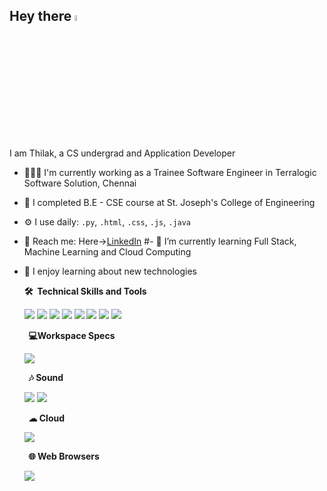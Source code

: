 

## Hey there <a><img src="https://media.giphy.com/media/3o7TKSha51ATTx9KzC/giphy.gif" width="5%"></a>


I am Thilak, a CS undergrad and Application Developer


- 🧑🏻‍💻 I'm currently working as a Trainee Software Engineer in Terralogic Software Solution, Chennai
- 🏫 I completed B.E - CSE course at St. Joseph's College of Engineering
- ⚙️ I use daily:  `.py`, `.html`, `.css`, `.js`, `.java`
- 🛬 Reach me: Here->[LinkedIn](https://www.linkedin.com/in/thilak-v-a-ba178622a)
#- 🎼 I’m currently learning Full Stack, Machine Learning and  Cloud Computing
- 💌 I enjoy learning about new technologies




  <summary><b>🛠️&nbsp;&nbsp;Technical Skills&nbsp;and&nbsp;Tools</b></summary>
  <p>
    <a><img src="https://img.shields.io/badge/HTML5-E34F26?style=for-the-badge&logo=html5&logoColor=white"></a>
    <a><img src="https://img.shields.io/badge/CSS3-1572B6?style=for-the-badge&logo=css3&logoColor=white"></a>
    <a><img src="https://img.shields.io/badge/JavaScript-F7DF1E?style=for-the-badge&logo=javascript&logoColor=black"></a>
    <a><img src="https://img.shields.io/badge/Python-14354C?style=for-the-badge&logo=python&logoColor=white"></a>
    <a><img src="https://img.shields.io/badge/Java-ED8B00?style=for-the-badge&logo=openjdk&logoColor=white"></a>
    <a><img src="https://img.shields.io/badge/PHP-777BB4?style=for-the-badge&logo=php&logoColor=white"></a>
    <a><img src="https://img.shields.io/badge/MySQL-00000F?style=for-the-badge&logo=mysql&logoColor=white"></a>
    <a><img src="https://img.shields.io/badge/GIT-E44C30?style=for-the-badge&logo=git&logoColor=white"></a>
    </p>
  <summary><b>&nbsp;&nbsp;💻Workspace Specs</b></summary>
  <p>
   <a><img src="https://img.shields.io/badge/Dell-Inspiron-green?labelColor=blue"></a>
  </p>
  <summary><b>&nbsp;&nbsp;🎶 Sound</b></summary>
  <p>
    <a><img src="https://img.shields.io/badge/Spotify-1ED760?&style=for-the-badge&logo=spotify&logoColor=white"></a>
    <a><img src=https://img.shields.io/badge/Jiosaavn-lightgreen?style=for-the-badge&logo=jiosaavn&logoColor=black></a>
  </p>
  <summary><b>&nbsp;&nbsp;☁ Cloud</b></summary>
  <p>
   <a><img src="https://img.shields.io/badge/Azure_DevOps-0078D7?style=for-the-badge&logo=azure-devops&logoColor=white"></a>
  </p>
    <summary><b>&nbsp;&nbsp;🌐 Web Browsers</b></summary>
  <p>

   <a><img src="https://img.shields.io/badge/Brave-FF1B2D?style=for-the-badge&logo=Brave&logoColor=white"></a>

  </p>

